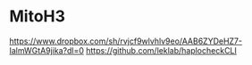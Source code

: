 # MitoH3

https://www.dropbox.com/sh/rvjcf9wlvhlv9eo/AAB6ZYDeHZ7-IalmWGtA9jika?dl=0
https://github.com/leklab/haplocheckCLI
